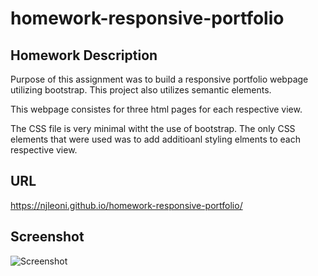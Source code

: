 # homework-responsive-portfolio

## Homework Description

Purpose of this assignment was to build a responsive portfolio webpage utilizing bootstrap. This project also utilizes semantic elements.

This webpage consistes for three html pages for each respective view.

The CSS file is very minimal witht the use of bootstrap. The only CSS elements that were used was to add additioanl styling elments to each respective view.

## URL

https://njleoni.github.io/homework-responsive-portfolio/

## Screenshot

![Screenshot](/01-html-css-git-homework-demo.png)
